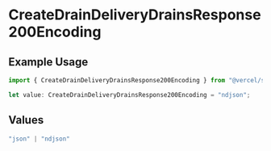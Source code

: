 # CreateDrainDeliveryDrainsResponse200Encoding

## Example Usage

```typescript
import { CreateDrainDeliveryDrainsResponse200Encoding } from "@vercel/sdk/models/createdrainop.js";

let value: CreateDrainDeliveryDrainsResponse200Encoding = "ndjson";
```

## Values

```typescript
"json" | "ndjson"
```